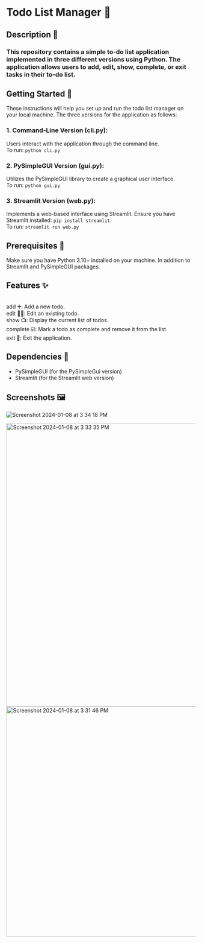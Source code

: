 # Todo List Manager 📃

## Description 📖
### This repository contains a simple to-do list application implemented in three different versions using Python. The application allows users to add, edit, show, complete, or exit tasks in their to-do list.

## Getting Started 🚀
These instructions will help you set up and run the todo list manager on your local machine.
The three versions for the application as follows:

### 1. Command-Line Version (cli.py):
Users interact with the application through the command line.
<br>To run: `python cli.py`

### 2. PySimpleGUI Version (gui.py):
Utilizes the PySimpleGUI library to create a graphical user interface.
<br>To run: `python gui.py`

### 3. Streamlit Version (web.py):
Implements a web-based interface using Streamlit.
Ensure you have Streamlit installed: `pip install streamlit`.
<br>To run: `streamlit run web.py`

## Prerequisites 🐍
Make sure you have Python 3.10+ installed on your machine. In addition to Streamlit and PySimpleGUI packages.

## Features ✨
  <br>add ➕: Add a new todo.
  <br>edit ✍🏻: Edit an existing todo.
  <br>show 📺: Display the current list of todos.
  <br>complete ☑️: Mark a todo as complete and remove it from the list.
  <br>exit 🛫: Exit the application.

## Dependencies 🔧
* PySimpleGUI (for the PySimpleGui version)
* Streamlit (for the Streamlit web version)

## Screenshots 🖼️
![Screenshot 2024-01-08 at 3 34 18 PM](https://github.com/alaaasfour/Denali/assets/43347504/e4cdb414-d5a7-4f1a-a28e-5721c6195a4b)

<img width="751" alt="Screenshot 2024-01-08 at 3 33 35 PM" src="https://github.com/alaaasfour/Denali/assets/43347504/ab1fc135-cce5-463e-b3cb-2afbf25d0650">

<img width="611" alt="Screenshot 2024-01-08 at 3 31 46 PM" src="https://github.com/alaaasfour/Denali/assets/43347504/db232b2f-b707-4495-9f93-90defdbb67f8">
